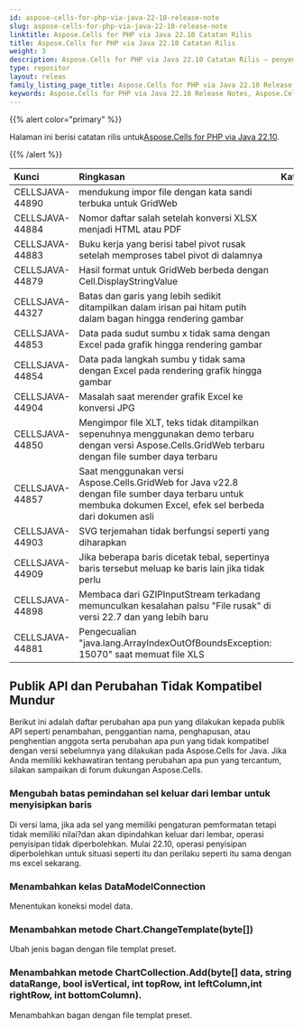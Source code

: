 ```yaml
---
id: aspose-cells-for-php-via-java-22-10-release-note
slug: aspose-cells-for-php-via-java-22-10-release-note
linktitle: Aspose.Cells for PHP via Java 22.10 Catatan Rilis
title: Aspose.Cells for PHP via Java 22.10 Catatan Rilis
weight: 3
description: Aspose.Cells for PHP via Java 22.10 Catatan Rilis – penyempurnaan terkini, fitur baru, dan perbaikan
type: repositor
layout: releas
family_listing_page_title: Aspose.Cells for PHP via Java 22.10 Release Note
keywords: Aspose.Cells for PHP via Java 22.10 Release Notes, Aspose.Cells for PHP via Java 22.10 updates and fixe
---
```

{{% alert color="primary" %}}

 Halaman ini berisi catatan rilis untuk[Aspose.Cells for PHP via Java 22.10](https://releases.aspose.com/cells/php/new-releases/aspose.cells-for-php-via-java-22.10/).

{{% /alert %}}

|**Kunci**|**Ringkasan**|**Kategori**|
| :- | :- | :- |
|CELLSJAVA-44890|mendukung impor file dengan kata sandi terbuka untuk GridWeb|
|CELLSJAVA-44884|Nomor daftar salah setelah konversi XLSX menjadi HTML atau PDF|
|CELLSJAVA-44883| Buku kerja yang berisi tabel pivot rusak setelah memproses tabel pivot di dalamnya|
|CELLSJAVA-44879|Hasil format untuk GridWeb berbeda dengan Cell.DisplayStringValue|
|CELLSJAVA-44327|Batas dan garis yang lebih sedikit ditampilkan dalam irisan pai hitam putih dalam bagan hingga rendering gambar|
|CELLSJAVA-44853|Data pada sudut sumbu x tidak sama dengan Excel pada grafik hingga rendering gambar|
|CELLSJAVA-44854|Data pada langkah sumbu y tidak sama dengan Excel pada rendering grafik hingga gambar|
|CELLSJAVA-44904|Masalah saat merender grafik Excel ke konversi JPG|
|CELLSJAVA-44850|Mengimpor file XLT, teks tidak ditampilkan sepenuhnya menggunakan demo terbaru dengan versi Aspose.Cells.GridWeb terbaru dengan file sumber daya terbaru|
|CELLSJAVA-44857|Saat menggunakan versi Aspose.Cells.GridWeb for Java v22.8 dengan file sumber daya terbaru untuk membuka dokumen Excel, efek sel berbeda dari dokumen asli|
|CELLSJAVA-44903|SVG terjemahan tidak berfungsi seperti yang diharapkan|
|CELLSJAVA-44909|Jika beberapa baris dicetak tebal, sepertinya baris tersebut meluap ke baris lain jika tidak perlu|
|CELLSJAVA-44898|Membaca dari GZIPInputStream terkadang memunculkan kesalahan palsu "File rusak" di versi 22.7 dan yang lebih baru|
|CELLSJAVA-44881|Pengecualian "java.lang.ArrayIndexOutOfBoundsException: 15070" saat memuat file XLS|

##  **Publik API dan Perubahan Tidak Kompatibel Mundur**

Berikut ini adalah daftar perubahan apa pun yang dilakukan kepada publik API seperti penambahan, penggantian nama, penghapusan, atau penghentian anggota serta perubahan apa pun yang tidak kompatibel dengan versi sebelumnya yang dilakukan pada Aspose.Cells for Java. Jika Anda memiliki kekhawatiran tentang perubahan apa pun yang tercantum, silakan sampaikan di forum dukungan Aspose.Cells.

###  **Mengubah batas pemindahan sel keluar dari lembar untuk menyisipkan baris**

Di versi lama, jika ada sel yang memiliki pengaturan pemformatan tetapi tidak memiliki nilai?dan akan dipindahkan keluar dari lembar, operasi penyisipan tidak diperbolehkan. Mulai 22.10, operasi penyisipan diperbolehkan untuk situasi seperti itu dan perilaku seperti itu sama dengan ms excel sekarang.

###  **Menambahkan kelas DataModelConnection**

Menentukan koneksi model data.

###  **Menambahkan metode Chart.ChangeTemplate(byte[])**

Ubah jenis bagan dengan file templat preset.

###  **Menambahkan metode ChartCollection.Add(byte[] data, string dataRange, bool isVertical, int topRow, int leftColumn,int rightRow, int bottomColumn).**

Menambahkan bagan dengan file templat preset.
